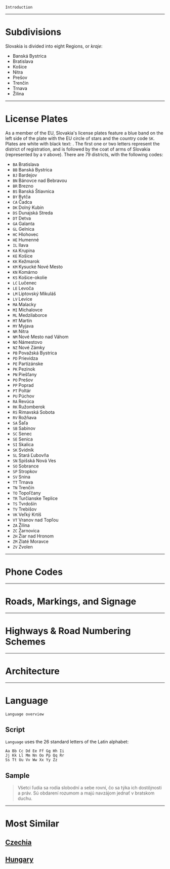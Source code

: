 `Introduction`

---

# Subdivisions

Slovakia is divided into eight Regions, or _kraje_:

- Banská Bystrica
- Bratislava
- Košice
- Nitra
- Prešov
- Trenčin
- Trnava
- Žilina

<CountryMap code="SVK" scale="7000" />

---

# License Plates

As a member of the EU, Slovakia's license plates feature a blue band on the left side of the plate with the EU circle of stars and the country code `SK`. Plates are white with black text: <LicensePlate style="eu" code="SK" format="AB∇123CD"/>. The first one or two letters represent the district of registration, and is followed by the coat of arms of Slovakia (represented by a `∇` above). There are 79 districts, with the following codes:

- `BA` Bratislava
- `BB` Banská Bystrica
- `BJ` Bardejov
- `BN` Bánovce nad Bebravou
- `BR` Brezno
- `BS` Banská Štiavnica
- `BY` Bytča
- `CA` Čadca
- `DK` Dolný Kubín
- `DS` Dunajská Streda
- `DT` Detva
- `GA` Galanta
- `GL` Gelnica
- `HC` Hlohovec
- `HE` Humenné
- `IL` Ilava
- `KA` Krupina
- `KE` Košice
- `KK` Kežmarok
- `KM` Kysucké Nové Mesto
- `KN` Komárno
- `KS` Košice-okolie
- `LC` Lučenec
- `LE` Levoča
- `LM` Liptovský Mikuláš
- `LV` Levice
- `MA` Malacky
- `MI` Michalovce
- `ML` Medzilaborce
- `MT` Martin
- `MY` Myjava
- `NR` Nitra
- `NM` Nové Mesto nad Váhom
- `NO` Námestovo
- `NZ` Nové Zámky
- `PB` Považská Bystrica
- `PD` Prievidza
- `PE` Partizánske
- `PK` Pezinok
- `PN` Piešťany
- `PO` Prešov
- `PP` Poprad
- `PT` Poltár
- `PU` Púchov
- `RA` Revúca
- `RK` Ružomberok
- `RS` Rimavská Sobota
- `RV` Rožňava
- `SA` Šaľa
- `SB` Sabinov
- `SC` Senec
- `SE` Senica
- `SI` Skalica
- `SK` Svidník
- `SL` Stará Ľubovňa
- `SN` Spišská Nová Ves
- `SO` Sobrance
- `SP` Stropkov
- `SV` Snina
- `TT` Trnava
- `TN` Trenčín
- `TO` Topoľčany
- `TR` Turčianske Teplice
- `TS` Tvrdošín
- `TV` Trebišov
- `VK` Veľký Krtíš
- `VT` Vranov nad Topľou
- `ZA` Žilina
- `ZC` Žarnovica
- `ZH` Žiar nad Hronom
- `ZM` Zlaté Moravce
- `ZV` Zvolen

---

# Phone Codes

---

# Roads, Markings, and Signage

---

# Highways & Road Numbering Schemes

---

# Architecture

---

# Language

`Language overview`

## Script

`Language` uses the 26 standard letters of the Latin alphabet:

```
Aa Bb Cc Dd Ee Ff Gg Hh Ii
Jj Kk Ll Mm Nn Oo Pp Qq Rr
Ss Tt Uu Vv Ww Xx Yy Zz
```

## Sample

> Všetci ľudia sa rodia slobodní a sebe rovní, čo sa týka ich dostôjnosti a práv. Sú obdarení rozumom a majú navzájom jednať v bratskom duchu.

---

# Most Similar

## [Czechia](/countries/CZE)

## [Hungary](/countries/HUN)
